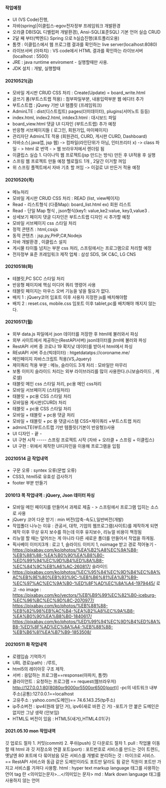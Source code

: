 #### 작업예정
- UI (VS Code)진행,
- 자바(spring)|이클립스-egov전자정부 프레임워크 개발환경
- 오라클 DB(SQL 디벨럽퍼 개발환경), Ansi-SQL(표준SQL) 기본 언어 실습 CRUD
- 2달 째 부터(백엔드) Spring 으로 h실습진행(포트폴리오용)
- 톰캣 : 이클립스에서 웹 프로그램 결과를 확인하는 live server(localhost:8080)
- 라이브서버 (아파치) : VS code에서 HTML 결과를 확인하는 라이브서버 (localhost : 5500)
- JRE : java runtime enviroment - 실행할때만 사용.
- JDK 설치 : 개발, 실행할때

#### 20210521(금)
- 모바일 게시판 CRUD CSS 처리 : Create(Update) = board_write.html
- 글쓰기 폼(부트스트랩 적용) : 첨부파일부분, 내용입력부분 웹 에디터 추가
- 부트스트랩 : jQurey 기반 UI 탬플릿 (프레임워크)
- AdminLTE : dist(디스트립트) pages(더미데이터), plugins(서머노트 등등)
- index.html, index2.html, intdex3.html : 대시보드 파일
- board_view.html 댓글 UI 디자인 (부트스트랩) 추가 예정
- 반응형 서브페이지들 ( 로그인, 회원가입, 마이페이지)
- 관리자단 AdminLTE 적용 (회원관리, CURD, 게시판 CURD, Dashboard)
- 자바소스(.java앱, jsp 웹) -> 컴파일(라인단위가 아님, 인터프리터 x) -> class 파일 - > html 로 번역 - > 웹 브라우저에서 렌더링 됨
- 이클립스 실습 1. 다이나믹 웹 프로젝트(jsp 만드는 방식) 만든 후 UI적용 후 실행 
- 스프링 웹 프로젝트 만들 예정 헬로월드 1개 , 2달간 이거할 꺼임
- 위 스프링 플젝트에서 자바 기초 할 꺼임 -> 이걸로 UI 만든거 적용 예정


#### 20210520(목)
- 메뉴처리
- 모바일 게시판 CRUD CSS 처리 : READ (list, view페이지)
- Read - 리스트형식 (다중Map): board_list.html ex) 회원 리스트
- Read - 단일 Map 형식 , json형식(key1: value,ke2:value, key3,value3 .
- 상세보기 페이지 댓글 디자인은 부트스트랩 디자인 시 추가할 예정
- 모바일 서브페이지 css 스타일 처리
- 정적 콘텐츠 : html,cssjs
- 동적 콘텐츠 : jsp,py,PHP,C#,Nodejs
- 자바 개발환경 , 이클립스 설치
- 게시물 타이틀 넘치는 부분 css 처리, 스프링에서는 프로그램으로 처리할 예정
- 전자정부 표준 프레임워크 제작 업체 : 삼성 SDS, SK C&C, LG CNS


#### 20210518(화)
- 테블릿,PC SCC 스타일 처리
- 반응형 페이지에 핵심 미디어 쿼리 명령어 사용
- 태블릿 페이지는 마우스 오버 기능을 넣을 필요가 없다.
- 배치 1 : jQuery코어 임포트 이후 사용자 지정한 js를 배치해야함
- 배치 2 : reset.css, mobile.css 임포트 이후 tablet,pc를 배치해야 깨지지 않는다.

#### 20210517(월)
- 외부 data.js 파일에서 json 데이터를 저장한 후 html에 불러와서 파싱
- 외부 사이트에서 제공하는(RestAPI서버) json데이터를 jtml에 불러와 파싱
- RestAPI 서버 중 코로나 19 확지낮 데이터를 받아서 html에서 파싱
- REstAPI 서버 주소(빅데이터) : htgetdatatps://coroname.me/
- 메인페이지 자바스크립트 적용(VS,Jquery)
- 제이쿼리 적용 부분 : 메뉴, 슬라이드 3개 처리 : 모바일만 마무리
- 보통 이미지 슬라이드 처리는 외부 라이브러리를 많이 사용한다.(니보슬라이드 , 케로셀)
- 태블릿 메인 css 스타일 처리, pc용 메인 css처리
- 모바일 서브페이지 (스타일처리)
- 태블릿 + pc용 CSS 스타일 처리
- 모바일용 게시판(CURD) 처리
- 태블릿 + pc용 CSS 스타일 처리
- 모바일 + 태블릿 + pc용 댓글 처리
- 모바일 + 태블릿 + pc 용 댓글시스템 CSS+제이쿼리 +부트스트랩 처리
- adminLTE(부트스트랩 기반 템플릿{기본이 반응형})사용
- UI 디자인  - 끝 -
- UI 구현 시작 ----- 스프링 프로젝트 시작 (자바 + 오라클 + 스프링 + 이클립스)
- UI 구현 : 위에서 제작한 UI디자인을 이용해 프로그램을 입힘

#### 20210514 금 작업내역
- 구문 오류 : syntex 오류(문법 오류)
- CSS3, html5로 유효성 검사하기
- footer 부분 만들기

#### 201013 목 작업내역 : jQuery, Json 데이터 파싱
- 모바일 메인 페이지를 만들어서 과제로 제출 - > 스프링에서 프로그램 입히는 소스로 사용
- jQuery 코어 다운 받기 : min 버전(압축-속도),일반버전(개발)
- 작업폴더 나누는 이유 : 관공서, 대학, 기업의 웹프로그램(사이트)를 제작하게 되면 제작 이후 무상 유지 보수를 하는데 이후 유지보수, 리뉴얼 비용이 책정됨
- 리뉴얼 할 때는 덮어쓰는 게 아니라 다른 새로운 폴더를 만들어서 작업을 하게됨.
- 픽사베이 이미지3개 : 로고 1, 슬라이드 이미지 1, noimage 받고 경로 적어놓기
-https://pixabay.com/ko/photos/%EA%B2%A8%EC%9A%B8-%EB%88%88-%EA%B0%90%EA%B8%B0-%ED%99%94%EC%9D%B4%ED%8A%B8-%EC%84%9C%EB%A6%AC-260817/ 슬라이드
- https://pixabay.com/ko/photos/%EC%95%84%EC%9D%B4%EC%8A%AC%EB%9E%80%EB%93%9C-%EB%B6%81%EA%B7%B9-%EC%97%AC%EC%9A%B0-%ED%8F%AD%EC%8A%A4-1979445/ 로고
-no image : https://pixabay.com/ko/vectors/%EB%B9%99%EC%82%B0-iceburg-%EC%96%BC%EC%9D%8C-2070977/
https://pixabay.com/ko/photos/%EB%88%88-%EB%82%98%EB%AC%B4-%EA%B2%A8%EC%9A%B8-%EA%B0%90%EA%B8%B0-1840617/
https://pixabay.com/ko/photos/%ED%99%94%EC%9D%B4%ED%8A%B8-%ED%8F%AD%EC%8A%A4-%EB%88%88-%EB%B6%81%EA%B7%B9-1853508/

#### 20210511 화 작업내역
- 로렘입숨 기억하기
- URL 경로(path) : /루트,
- html5의 레이아웃 구조 제작.
- 서버 : 응답하는 프로그램==response(아파치, 톰캣)
- 클라이언트 : 요청하는 프로그램 == request(웹브라우저)
http://127.0.0.1:80[8080or9000or5500or6500(port)]
-pc의 네트워크 내부주소(공통):127.0.0.1==localhost
- 고유주소 : yahoo.com(도메인)== 74.6.143.25(tp주소)
- ip주소버전 : ipv4(원래 알던 거), ipv6(새로 바뀐 긴 거)
-포트가 안 붙은 도메인은 없지만 그냥 생략 (안보임)
- HTML도 버전이 있음 : HTML5(새거),HTML4.01(구)

#### 2021.05.10 mon 작업내역
깃 업로드 절차 1. 커밋(commit) 2. 푸쉬(push)
깃 다운로드 절차 1. pull : 작업물 이동할 때
html 과 깃 저장소와 연결
포트(port) : 포트번호로 서비스를 만드는 것이 트렌드, 옛날엔 80 포트에 다 묶어놨음
모든 서비스를 개별로 분리하는 것 : 마이크로 서비스. == RestAPI 서비스와 동급
같은 도메인이라도 포트만 달라도 됨
같은 직원이 포트만 가지고 서비스를 가져다 사용함.
html : hyper text markup language 태그를 사용하는 언어 tag 란 <의미있는문자>...</의미있는 문자>
md : Mark down language 태그를 사용하지 않는 언어
